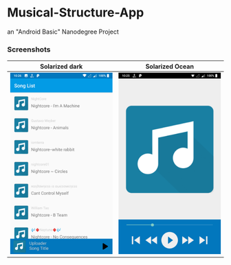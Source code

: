 # Musical-Structure-App
an "Android Basic" Nanodegree Project

### Screenshots
Solarized dark             |  Solarized Ocean
:-------------------------:|:-------------------------:
![1](/Screenshots/1.png) | ![2](/Screenshots/2.png)
